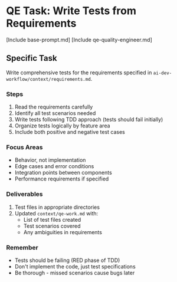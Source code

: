 # QE Task: Write Tests from Requirements

[Include base-prompt.md]
[Include qe-quality-engineer.md]

## Specific Task

Write comprehensive tests for the requirements specified in `ai-dev-workflow/context/requirements.md`.

### Steps
1. Read the requirements carefully
2. Identify all test scenarios needed
3. Write tests following TDD approach (tests should fail initially)
4. Organize tests logically by feature area
5. Include both positive and negative test cases

### Focus Areas
- Behavior, not implementation
- Edge cases and error conditions
- Integration points between components
- Performance requirements if specified

### Deliverables
1. Test files in appropriate directories
2. Updated `context/qe-work.md` with:
   - List of test files created
   - Test scenarios covered
   - Any ambiguities in requirements

### Remember
- Tests should be failing (RED phase of TDD)
- Don't implement the code, just test specifications
- Be thorough - missed scenarios cause bugs later